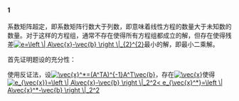 #### 1
系数矩阵超定，即系数矩阵行数大于列数，即意味着线性方程的数量大于未知数的数量。对于这样的方程组，通常不存在使得所有方程组都成立的解，但存在使得残差<a href="https://www.codecogs.com/eqnedit.php?latex=e=\left&space;\|&space;A\vec{x}-\vec{b}&space;\right&space;\|_{2}^{2}" target="_blank"><img src="https://latex.codecogs.com/gif.latex?e=\left&space;\|&space;A\vec{x}-\vec{b}&space;\right&space;\|_{2}^{2}" title="e=\left \| A\vec{x}-\vec{b} \right \|_{2}^{2}" /></a>最小的解，即最小二乘解。

首先证明题设的充分性：

使用反证法，设<a href="https://www.codecogs.com/eqnedit.php?latex=\vec{x}^*=(A^TA)^{-1}A^T\vec{b}" target="_blank"><img src="https://latex.codecogs.com/gif.latex?\vec{x}^*=(A^TA)^{-1}A^T\vec{b}" title="\vec{x}^*=(A^TA)^{-1}A^T\vec{b}" /></a>，存在<a href="https://www.codecogs.com/eqnedit.php?latex=\vec{x}" target="_blank"><img src="https://latex.codecogs.com/gif.latex?\vec{x}" title="\vec{x}" /></a>使得<a href="https://www.codecogs.com/eqnedit.php?latex=e_{\vec{x}}=\left&space;\|&space;A\vec{x}-\vec{b}&space;\right&space;\|_2^2<&space;e_{\vec{x}^*}=\left&space;\|&space;A\vec{x}^*-\vec{b}&space;\right&space;\|_2^2" target="_blank"><img src="https://latex.codecogs.com/gif.latex?e_{\vec{x}}=\left&space;\|&space;A\vec{x}-\vec{b}&space;\right&space;\|_2^2<&space;e_{\vec{x}^*}=\left&space;\|&space;A\vec{x}^*-\vec{b}&space;\right&space;\|_2^2" title="e_{\vec{x}}=\left \| A\vec{x}-\vec{b} \right \|_2^2< e_{\vec{x}^*}=\left \| A\vec{x}^*-\vec{b} \right \|_2^2" /></a>
